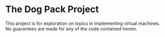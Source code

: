# The Dog Pack Project

This project is for exploration on topics in implementing virtual
machines.  No guarantees are made for any of the code contained herein.

